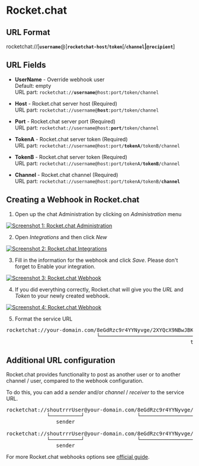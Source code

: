 # Rocket.chat

## URL Format

<span class="bk">rocketchat://[__`username`__@]**`rocketchat-host`**/**`token`**[/__`channel`&#124;`@recipient`__]</span>

## URL Fields

- **UserName** - Override webhook user<br>
  Default: empty<br>
  URL part: <code>rocketchat://<strong>username</strong>@host:port/token/channel</code>

- **Host** - Rocket.chat server host (Required)<br>
  URL part: <code>rocketchat://username@<strong>host</strong>:port/token/channel</code>

- **Port** - Rocket.chat server port (Required)<br>
  URL part: <code>rocketchat://username@host:<strong>port</strong>/token/channel</code>

- **TokenA** - Rocket.chat server token (Required)<br>
  URL part: <code>rocketchat://username@host:port/<strong>tokenA</strong>/tokenB/channel</code>

- **TokenB** - Rocket.chat server token (Required)<br>
  URL part: <code>rocketchat://username@host:port/tokenA/<strong>tokenB</strong>/channel</code>

- **Channel** - Rocket.chat channel (Required)<br>
  URL part: <code>rocketchat://username@host:port/tokenA/tokenB/<strong>channel</strong></code>

## Creating a Webhook in Rocket.chat

1. Open up the chat Administration by clicking on _Administration_ menu

<a href="/image/rocketchat/1.png" target="_blank">
   <img src="/image/rocketchat/1.png" alt="Screenshot 1: Rocket.chat Administration" />
</a>

2. Open _Integrations_ and then click _New_

<a href="/image/rocketchat/2.png" target="_blank">
   <img src="/image/rocketchat/2.png" alt="Screenshot 2: Rocket.chat Integrations" />
</a>

3. Fill in the information for the webhook and click _Save_. Please don't forget to Enable your integration.

<a href="/image/rocketchat/3.png" target="_blank">
   <img src="/image/rocketchat/3.png" alt="Screenshot 3: Rocket.chat Webhook" />
</a>

4. If you did everything correctly, Rocket.chat will give you the _URL_ and _Token_ to your newly created webhook.

<a href="/image/rocketchat/4.png" target="_blank">
   <img src="/image/rocketchat/4.png" alt="Screenshot 4: Rocket.chat Webhook" />
</a>

5. Format the service URL

<pre class="bk">
rocketchat://your-domain.com/8eGdRzc9r4YYNyvge/2XYQcX9NBwJBKfQnphpebPcnXZcPEi32Nt4NKJfrnbhsbRfX
                             └────────────────────────────────────────────────────────────────┘
                                                           token
</pre>

## Additional URL configuration

Rocket.chat provides functionality to post as another user or to another channel / user, compared to the webhook configuration.

To do this, you can add a _sender_ and/or _channel_ / _receiver_ to the service URL.

<pre class="bk">
rocketchat://shoutrrrUser@your-domain.com/8eGdRzc9r4YYNyvge/2XYQcX9NBwJBKfQnphpebPcnXZcPEi32Nt4NKJfrnbhsbRfX/shoutrrrChannel
             └──────────┘                 └────────────────────────────────────────────────────────────────┘ └─────────────┘
                sender                                                   token                                   channel

rocketchat://shoutrrrUser@your-domain.com/8eGdRzc9r4YYNyvge/2XYQcX9NBwJBKfQnphpebPcnXZcPEi32Nt4NKJfrnbhsbRfX/@shoutrrrReceiver
             └──────────┘                 └────────────────────────────────────────────────────────────────┘ └───────────────┘
                sender                                                   token                                    receiver
</pre>

For more Rocket.chat webhooks options see [official guide](https://docs.rocket.chat/guides/administrator-guides/integrations).
